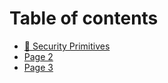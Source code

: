 # Table of contents

* [🔐 Security Primitives](README.md)
* [Page 2](page-2.md)
* [Page 3](page-3.md)
